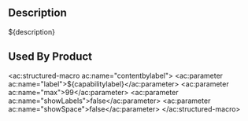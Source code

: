 <h2>Description</h2>

<p>${description}</p>

<h2>Used By Product</h2>

<ac:structured-macro ac:name="contentbylabel">
  <ac:parameter ac:name="label">${capabilitylabel}</ac:parameter>
  <ac:parameter ac:name="max">99</ac:parameter>
  <ac:parameter ac:name="showLabels">false</ac:parameter>
  <ac:parameter ac:name="showSpace">false</ac:parameter>
</ac:structured-macro>
